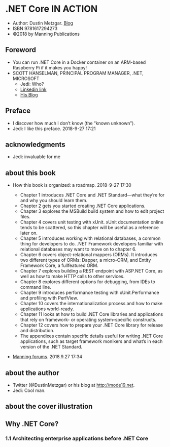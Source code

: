 # .NET Core IN ACTION

* Author: Dustin Metzgar. [Blog](http://mode19.net)
* ISBN 9781617294273
* ©2018 by Manning Publications

## Foreword

* You can run .NET Core in a Docker container on an ARM-based Raspberry Pi if it makes you happy!
* SCOTT HANSELMAN, PRINCIPAL PROGRAM MANAGER, .NET, MICROSOFT
  * Jedi: Who?
  * [Linkedin link](http://www.linkedin.com/in/scotthanselman/)
  * [His Blog](https://www.hanselman.com/)
  
## Preface

* I discover how much I don’t know (the “known unknown”).
* Jedi: I like this preface. 2018-9-27 17:21

## acknowledgments

* Jedi: invaluable for me

## about this book

* How this book is organized: a roadmap. 2018-9-27 17:30
  * Chapter 1 introduces .NET Core and .NET Standard—what they’re for and why you should learn them.
  * Chapter 2 gets you started creating .NET Core applications.
  * Chapter 3 explores the MSBuild build system and how to edit project files.
  * Chapter 4 covers unit testing with xUnit. xUnit documentation online tends to be scattered, so this chapter will be useful as a reference later on.
  * Chapter 5 introduces working with relational databases, a common thing for developers to do. .NET Framework developers familiar with relational databases may want to move on to chapter 6.
  * Chapter 6 covers object-relational mappers (ORMs). It introduces two different types of ORMs: Dapper, a micro-ORM, and Entity Framework Core, a fullfeatured ORM.
  * Chapter 7 explores building a REST endpoint with ASP.NET Core, as well as how to make HTTP calls to other services.
  * Chapter 8 explores different options for debugging, from IDEs to command line.
  * Chapter 9 introduces performance testing with xUnit.Performance and profiling with PerfView.
  * Chapter 10 covers the internationalization process and how to make applications world-ready.
  * Chapter 11 looks at how to build .NET Core libraries and applications that rely on framework- or operating system–specific constructs.
  * Chapter 12 covers how to prepare your .NET Core library for release and distribution.
  * The appendixes contain specific details useful for writing .NET Core applications, such as target framework monikers and what’s in each version of the .NET Standard.
  
* [Manning forums](https://forums.manning.com/forums/dotnet-core-in-action). 2018.9.27 17:34

## about the author

* Twitter (@DustinMetzgar) or his blog at http://mode19.net.
* Jedi: Cool man.

## about the cover illustration

## Why .NET Core?

### 1.1 Architecting enterprise applications before .NET Core
